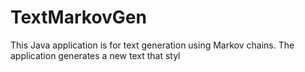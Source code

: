 # TextMarkovGen
This Java application is for text generation using Markov chains. The application generates a new text that styl